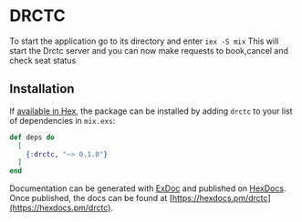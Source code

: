 # DRCTC

To start the application go to its directory and enter `iex -S mix`
This will start the Drctc server and you can now make requests to book,cancel and check seat status

## Installation

If [available in Hex](https://hex.pm/docs/publish), the package can be installed
by adding `drctc` to your list of dependencies in `mix.exs`:

```elixir
def deps do
  [
    {:drctc, "~> 0.1.0"}
  ]
end
```

Documentation can be generated with [ExDoc](https://github.com/elixir-lang/ex_doc)
and published on [HexDocs](https://hexdocs.pm). Once published, the docs can
be found at [https://hexdocs.pm/drctc](https://hexdocs.pm/drctc).

